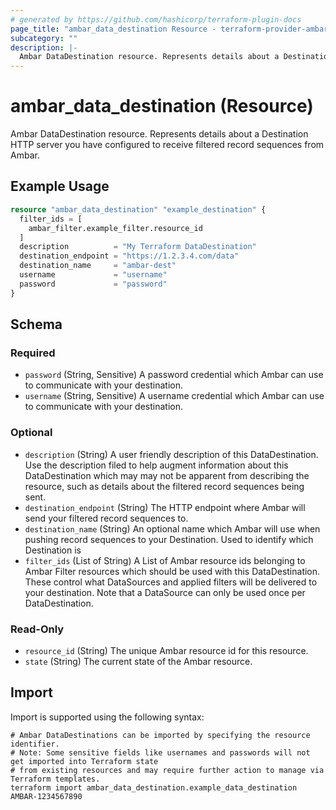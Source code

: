 ```yaml
---
# generated by https://github.com/hashicorp/terraform-plugin-docs
page_title: "ambar_data_destination Resource - terraform-provider-ambar"
subcategory: ""
description: |-
  Ambar DataDestination resource. Represents details about a Destination HTTP server you have configured to receive filtered record sequences from Ambar.
---
```


# ambar_data_destination (Resource)

Ambar DataDestination resource. Represents details about a Destination HTTP server you have configured to receive filtered record sequences from Ambar.

## Example Usage

```terraform
resource "ambar_data_destination" "example_destination" {
  filter_ids = [
    ambar_filter.example_filter.resource_id
  ]
  description          = "My Terraform DataDestination"
  destination_endpoint = "https://1.2.3.4.com/data"
  destination_name     = "ambar-dest"
  username             = "username"
  password             = "password"
}
```

<!-- schema generated by tfplugindocs -->
## Schema

### Required

- `password` (String, Sensitive) A password credential which Ambar can use to communicate with your destination.
- `username` (String, Sensitive) A username credential which Ambar can use to communicate with your destination.

### Optional

- `description` (String) A user friendly description of this DataDestination. Use the description filed to help augment information about this DataDestination which may may not be apparent from describing the resource, such as details about the filtered record sequences being sent.
- `destination_endpoint` (String) The HTTP endpoint where Ambar will send your filtered record sequences to.
- `destination_name` (String) An optional name which Ambar will use when pushing record sequences to your Destination. Used to identify which Destination is
- `filter_ids` (List of String) A List of Ambar resource ids belonging to Ambar Filter resources which should be used with this DataDestination. These control what DataSources and applied filters will be delivered to your destination. Note that a DataSource can only be used once per DataDestination.

### Read-Only

- `resource_id` (String) The unique Ambar resource id for this resource.
- `state` (String) The current state of the Ambar resource.

## Import

Import is supported using the following syntax:

```shell
# Ambar DataDestinations can be imported by specifying the resource identifier.
# Note: Some sensitive fields like usernames and passwords will not get imported into Terraform state
# from existing resources and may require further action to manage via Terraform templates.
terraform import ambar_data_destination.example_data_destination AMBAR-1234567890
```
